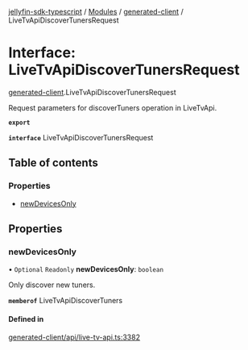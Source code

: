 [jellyfin-sdk-typescript](../README.md) / [Modules](../modules.md) / [generated-client](../modules/generated_client.md) / LiveTvApiDiscoverTunersRequest

# Interface: LiveTvApiDiscoverTunersRequest

[generated-client](../modules/generated_client.md).LiveTvApiDiscoverTunersRequest

Request parameters for discoverTuners operation in LiveTvApi.

**`export`**

**`interface`** LiveTvApiDiscoverTunersRequest

## Table of contents

### Properties

- [newDevicesOnly](generated_client.LiveTvApiDiscoverTunersRequest.md#newdevicesonly)

## Properties

### newDevicesOnly

• `Optional` `Readonly` **newDevicesOnly**: `boolean`

Only discover new tuners.

**`memberof`** LiveTvApiDiscoverTuners

#### Defined in

[generated-client/api/live-tv-api.ts:3382](https://github.com/thornbill/jellyfin-sdk-typescript/blob/46678c1/src/generated-client/api/live-tv-api.ts#L3382)
